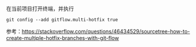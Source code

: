 在当前项目打开终端，并执行

```shell
git config --add gitflow.multi-hotfix true
```

参考：<https://stackoverflow.com/questions/46434529/sourcetree-how-to-create-multiple-hotfix-branches-with-git-flow>

